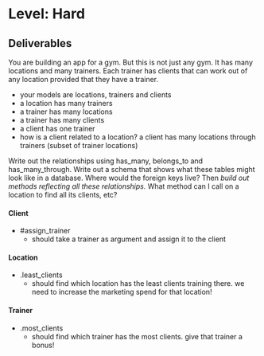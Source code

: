 # Level: Hard

## Deliverables
You are building an app for a gym. But this is not just any gym. It has many locations and many trainers. Each trainer has clients that can work out of any location provided that they have a trainer.
  - your models are locations, trainers and clients
  - a location has many trainers
  - a trainer has many locations
  - a trainer has many clients
  - a client has one trainer
  - how is a client related to a location? a client has many locations through trainers (subset of trainer locations)

Write out the relationships using has_many, belongs_to and has_many_through. Write out a schema that shows what these tables might look like in a database. Where would the foreign keys live? Then *build out methods reflecting all these relationships.* What method can I call on a location to find all its clients, etc?

#### Client
- #assign_trainer
  - should take a trainer as argument and assign it to the client

#### Location
- .least_clients
  - should find which location has the least clients training there. we need to increase the marketing spend for that location!

#### Trainer
- .most_clients
  - should find which trainer has the most clients. give that trainer a bonus!
